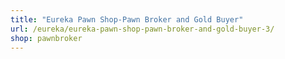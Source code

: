 ```yaml
---
title: "Eureka Pawn Shop-Pawn Broker and Gold Buyer"
url: /eureka/eureka-pawn-shop-pawn-broker-and-gold-buyer-3/
shop: pawnbroker
---
```

